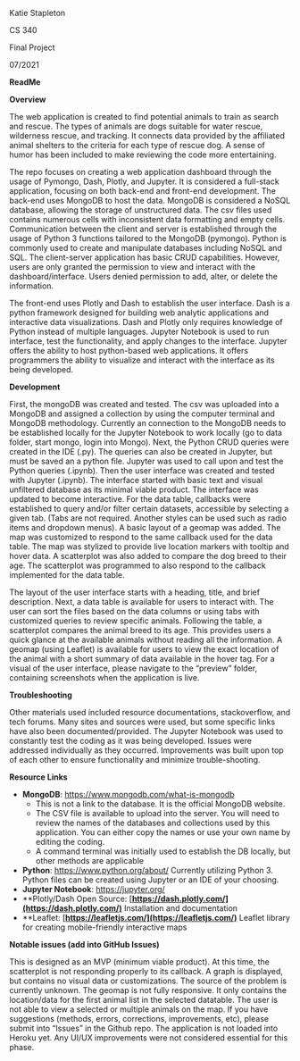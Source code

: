 ﻿Katie Stapleton

CS 340

Final Project

07/2021

**ReadMe**

**Overview**

The web application is created to find potential animals to train as search and rescue. The types of animals are dogs suitable for water rescue, wilderness rescue, and tracking. It connects data provided by the affiliated animal shelters to the criteria for each type of rescue dog. A sense of humor has been included to make reviewing the code more entertaining.

The repo focuses on creating a web application dashboard through the usage of Pymongo, Dash, Plotly, and Jupyter. It is considered a full-stack application, focusing on both back-end and front-end development. The back-end uses MongoDB to host the data. MongoDB is considered a NoSQL database, allowing the storage of unstructured data. The csv files used contains numerous cells with inconsistent data formatting and empty cells. Communication between the client and server is established through the usage of Python 3 functions tailored to the MongoDB (pymongo). Python is commonly used to create and manipulate databases including NoSQL and SQL. The client-server application has basic CRUD capabilities. However, users are only granted the permission to view and interact with the dashboard/interface. Users denied permission to add, alter, or delete the information.

The front-end uses Plotly and Dash to establish the user interface. Dash is a python framework designed for building web analytic applications and interactive data visualizations. Dash and Plotly only requires knowledge of Python instead of multiple languages. Jupyter Notebook is used to run interface, test the functionality, and apply changes to the interface. Jupyter offers the ability to host python-based web applications. It offers programmers the ability to visualize and interact with the interface as its being developed.

**Development**

First, the mongoDB was created and tested. The csv was uploaded into a MongoDB and assigned a collection by using the computer terminal and MongoDB methodology. Currently an connection to the MongoDB needs to be established locally for the Jupyter Notebook to work locally (go to data folder, start mongo, login into Mongo). Next, the Python CRUD queries were created in the IDE (.py). The queries can also be created in Jupyter, but must be saved an a python file.  Jupyter was used to call upon and test the Python queries (.ipynb). Then the user interface was created and tested with Jupyter (.ipynb). The interface started with basic text and visual unfiltered database as its minimal viable product. The interface was updated to become interactive. For the data table, callbacks were established to query and/or filter certain datasets, accessible by selecting a given tab. (Tabs are not required. Another styles can be used such as radio items and dropdown menus). A basic layout of a geomap was added. The map was customized to respond to the same callback used for the data table. The map was stylized to provide live location markers with tooltip and hover data. A scatterplot was also added to compare the dog breed to their age. The scatterplot was programmed to also respond to the callback implemented for the data table.

The layout of the user interface starts with a heading, title, and brief description. Next, a data table is available for users to interact with. The user can sort the files based on the data columns or using tabs with customized queries to review specific animals. Following the table, a scatterplot compares the animal breed to its age. This provides users a quick glance at the available animals without reading all the information. A geomap (using Leaflet) is available for users to view the exact location of the animal with a short summary of data available in the hover tag. For a visual of the user interface, please navigate to the “preview” folder, containing screenshots when the application is live. 

**Troubleshooting**

Other materials used included resource documentations, stackoverflow, and tech forums. Many sites and sources were used, but some specific links have also been documented/provided. The Jupyter Notebook was used to constantly test the coding as it was being developed. Issues were addressed individually as they occurred. Improvements was built upon top of each other to ensure functionality and minimize trouble-shooting. 


**Resource Links**

- **MongoDB**: <https://www.mongodb.com/what-is-mongodb> 
  - This is not a link to the database. It is the official MongoDB website.
  - The CSV file is available to upload into the server. You will need to review the names of the databases and collections used by this application. You can either copy the names or use your own name by editing the coding.
  - A command terminal was initially used to establish the DB locally, but other methods are applicable
- **Python**: <https://www.python.org/about/>  Currently utilizing Python 3. Python files can be created using Jupyter or an IDE of your choosing.
- **Jupyter Notebook**: <https://jupyter.org/>  
- **Plotly/Dash Open Source: [**https://dash.plotly.com/](https://dash.plotly.com/)**  Installation and documentation
- **Leaflet: [**https://leafletjs.com/](https://leafletjs.com/)**  Leaflet library for creating mobile-friendly interactive maps


**Notable issues (add into GitHub Issues)**

This is designed as an MVP (minimum viable product). At this time, the scatterplot is not responding properly to its callback. A graph is displayed, but contains no visual data or customizations. The source of the problem is currently unknown. The geomap is not fully responsive. It only contains the location/data for the first animal list in the selected datatable. The user is not able to view a selected or multiple animals on the map. If you have suggestions (methods, errors, corrections, improvements, etc), please submit into “Issues” in the Github repo. The application is not loaded into Heroku yet. Any UI/UX improvements were not considered essential for this phase.

